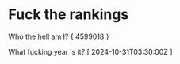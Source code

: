 # Fuck the rankings

Who the hell am I?
{ 4599018 }

What fucking year is it?
[ 2024-10-31T03:30:00Z ]
